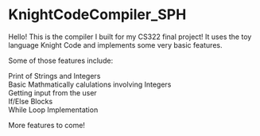 # KnightCodeCompiler_SPH

Hello! This is the compiler I built for my CS322 final project! It uses the toy language Knight Code and implements some very basic features. <br />

Some of those features include:  <br />

Print of Strings and Integers  <br />
Basic Mathmatically calulations involving Integers  <br />
Getting input from the user  <br />
If/Else Blocks  <br />
While Loop Implementation  <br />

More features to come!
